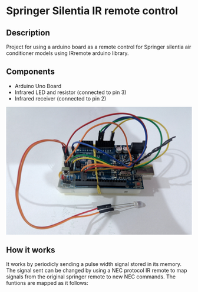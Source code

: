 # Springer Silentia IR remote control

## Description

Project for using a arduino board as a remote control for Springer silentia air conditioner models using IRremote arduino library.

## Components

- Arduino Uno Board
- Infrared LED and resistor (connected to pin 3)
- Infrared receiver (connected to pin 2)

<img align="center" width="700" alt="Arduino" src="Arduino.jpg">

## How it works

It works by periodicly sending a pulse width signal stored in its memory. The signal sent can be changed by using a NEC protocol IR remote to map signals from the original springer remote to new NEC commands. The funtions are mapped as it follows:


